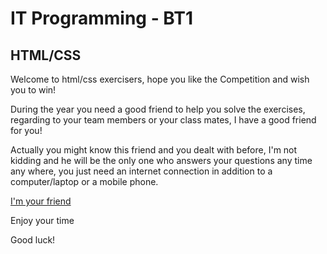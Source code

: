 # IT Programming - BT1
## HTML/CSS

Welcome to html/css exercisers, hope you like the Competition and wish you to win!

During the year you need a good friend to help you solve the exercises, regarding to your team members or your class mates, I have a good friend for you!

Actually you might know this friend and you dealt with before, I'm not kidding and he will be the only one who  answers your questions any time any where, you just need an internet connection in addition to a computer/laptop or a mobile phone.


[I'm your friend](https://www.google.com)

Enjoy your time 

Good luck!
